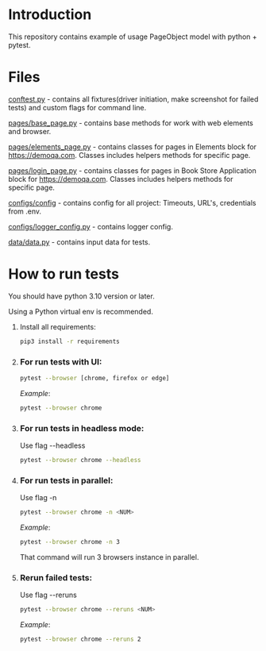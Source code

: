 # Introduction
This repository contains example of usage PageObject model with python + pytest.


# Files

[conftest.py](conftest.py) - contains all fixtures(driver initiation, make screenshot for failed tests) and custom flags for command line.

[pages/base_page.py](pages/base_page.py) - contains base methods for work with web elements and browser.

[pages/elements_page.py](pages/elements_page.py) - contains classes for pages in Elements block for https://demoqa.com.
Classes includes helpers methods for specific page.

[pages/login_page.py](pages/login_page.py) - contains classes for pages in Book Store Application block for https://demoqa.com.
Classes includes helpers methods for specific page.

[configs/config](configs/config.py) - contains config for all project: Timeouts, URL's, credentials from .env.

[configs/logger_config.py](configs/logger_config.py) - contains logger config.

[data/data.py](data/data.py) - contains input data for tests.

# How to run tests
You should have python 3.10 version or later.

Using a Python virtual env is recommended.

1) Install all requirements:

    ```bash
    pip3 install -r requirements
    ```
   
2) ### For run tests with UI:
    ```bash
    pytest --browser [chrome, firefox or edge]
    ```
   *Example*:
     ```bash
    pytest --browser chrome
    ```

3) ### For run tests in headless mode:
    Use flag --headless
    ```bash
    pytest --browser chrome --headless
    ```
4) ### For run tests in parallel:
    Use flag -n
    ```bash
    pytest --browser chrome -n <NUM>
    ```
   *Example*:
    ```bash
    pytest --browser chrome -n 3
    ```
   That command will run 3 browsers instance in parallel.

5) ### Rerun failed tests:
    Use flag --reruns
    ```bash
    pytest --browser chrome --reruns <NUM>
    ```
   *Example*:
    ```bash
    pytest --browser chrome --reruns 2
    ```
